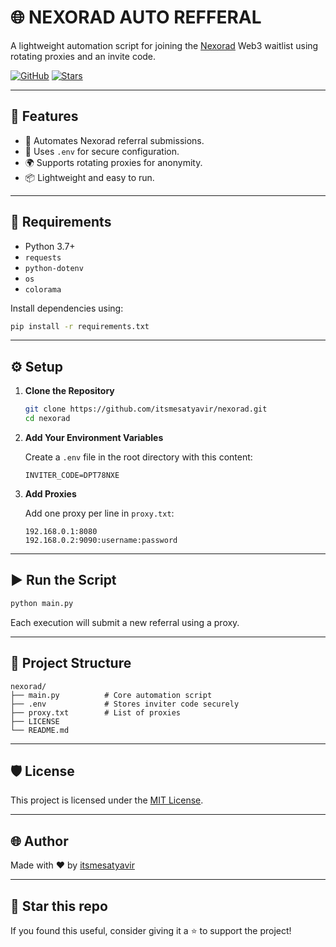 # 🌐 NEXORAD AUTO REFFERAL 

A lightweight automation script for joining the [Nexorad](https://waitlist.nexorad.io/?inviterCode=DPT78NXE) Web3 waitlist using rotating proxies and an invite code.

[![GitHub](https://img.shields.io/github/license/itsmesatyavir/nexorad?style=flat-square)](LICENSE)
[![Stars](https://img.shields.io/github/stars/itsmesatyavir/nexorad?style=flat-square)](https://github.com/itsmesatyavir/nexorad/stargazers)

---

## 🚀 Features

- 🔁 Automates Nexorad referral submissions.
- 🔐 Uses `.env` for secure configuration.
- 🌍 Supports rotating proxies for anonymity.
- 📦 Lightweight and easy to run.

---

## 🔧 Requirements

- Python 3.7+
- `requests`
- `python-dotenv`
- `os`
- `colorama`

Install dependencies using:

```bash
pip install -r requirements.txt
```

---

## ⚙️ Setup

1. **Clone the Repository**
   ```bash
   git clone https://github.com/itsmesatyavir/nexorad.git
   cd nexorad
   ```

2. **Add Your Environment Variables**

   Create a `.env` file in the root directory with this content:

   ```env
   INVITER_CODE=DPT78NXE
   ```

3. **Add Proxies**

   Add one proxy per line in `proxy.txt`:

   ```
   192.168.0.1:8080
   192.168.0.2:9090:username:password
   ```

---

## ▶️ Run the Script

```bash
python main.py
```

Each execution will submit a new referral using a proxy.

---

## 📁 Project Structure

```
nexorad/
├── main.py          # Core automation script
├── .env             # Stores inviter code securely
├── proxy.txt        # List of proxies
├── LICENSE
└── README.md
```

---

## 🛡️ License

This project is licensed under the [MIT License](LICENSE).

---

## 🌐 Author

Made with ❤️ by [itsmesatyavir](https://github.com/itsmesatyavir)

---

## 🌟 Star this repo

If you found this useful, consider giving it a ⭐️ to support the project!
